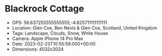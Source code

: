 # Blackrock Cottage

- GPS: 56.637255555555555,-4.825711111111111
- Location: Glen Coe, Ben Nevis & Glen Coe, Scotland, United Kingdom
- Tags: Landscape, Clouds, Snow, White House
- Camera: Apple iPhone 14 Pro Max
- Date: 2023-02-23T10:55:59.000+00:00
- Dimensions: 4032x3024
